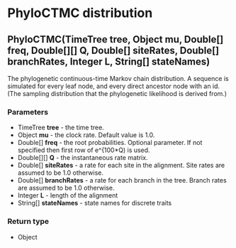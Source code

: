 PhyloCTMC distribution
======================
PhyloCTMC(TimeTree **tree**, Object **mu**, Double[] **freq**, Double[][] **Q**, Double[] **siteRates**, Double[] **branchRates**, Integer **L**, String[] **stateNames**)
--------------------------------------------------------------------------------------------------------------------------------------------------------------------------

The phylogenetic continuous-time Markov chain distribution. A sequence is simulated for every leaf node, and every direct ancestor node with an id.(The sampling distribution that the phylogenetic likelihood is derived from.)

### Parameters

- TimeTree **tree** - the time tree.
- Object **mu** - the clock rate. Default value is 1.0.
- Double[] **freq** - the root probabilities. Optional parameter. If not specified then first row of e^{100*Q) is used.
- Double[][] **Q** - the instantaneous rate matrix.
- Double[] **siteRates** - a rate for each site in the alignment. Site rates are assumed to be 1.0 otherwise.
- Double[] **branchRates** - a rate for each branch in the tree. Branch rates are assumed to be 1.0 otherwise.
- Integer **L** - length of the alignment
- String[] **stateNames** - state names for discrete traits

### Return type

- Object




